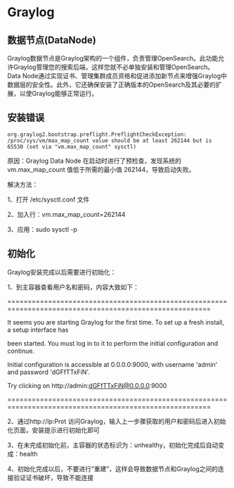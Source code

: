 # Graylog
## 数据节点(DataNode)
Graylog数据节点是Graylog架构的一个组件，负责管理OpenSearch。此功能允许Graylog管理您的搜索后端，这样您就不必单独安装和管理OpenSearch。
Data Node通过实现证书、管理集群成员资格和促进添加新节点来增强Graylog中数据层的安全性。此外，它还确保安装了正确版本的OpenSearch及其必要的扩展，以使Graylog能够正常运行。

## 安装错误
```
org.graylog2.bootstrap.preflight.PreflightCheckException: /proc/sys/vm/max_map_count value should be at least 262144 but is 65530 (set via "vm.max_map_count" sysctl)
```
原因：Graylog Data Node 在启动时进行了预检查，发现系统的 vm.max_map_count 值低于所需的最小值 262144，导致启动失败。 

解决方法： 

1、打开 /etc/sysctl.conf 文件

2、加入行：vm.max_map_count=262144

3、应用：sudo sysctl -p



## 初始化
Graylog安装完成以后需要进行初始化：

1、到主容器查看用户名和密码，内容大致如下：

========================================================================================================

It seems you are starting Graylog for the first time. To set up a fresh install, a setup interface has

been started. You must log in to it to perform the initial configuration and continue.

Initial configuration is accessible at 0.0.0.0:9000, with username 'admin' and password 'dGFfTTxFiN'.

Try clicking on http://admin:dGFfTTxFiN@0.0.0.0:9000

======================================================================================================== 

2、通过http://Ip:Prot 访问Graylog，输入上一步骤获取的用户和密码后进入初始化页面，安装提示进行初始化即可

3、在未完成初始化前，主容器的状态标识为：unhealthy，初始化完成后自动变成：health

4、初始化完成以后，不要进行“重建”，这样会导致数据节点和Graylog之间的连接验证证书破坏，导致不能连接
